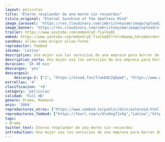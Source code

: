 ```yaml
---
layout: peliculas
title: "Eterno resplandor de una mente sin recuerdos"
titulo_original: "Eternal Sunshine of the Spotless Mind"
image_carousel: 'https://res.cloudinary.com/imbriitneysam/image/upload/v1545350205/eterno-poster-min.jpg'
image_banner: 'https://res.cloudinary.com/imbriitneysam/image/upload/v1545350205/eternal-banner-min.jpg'
trailer: https://www.youtube.com/embed/yE-f1alkq9I
embed: https://www.youtube.com/embed/yE-f1alkq9I?rel=0&amp;hd=1&border=0&wmode=opaque&enablejsapi=1&modestbranding=1&controls=1&showinfo=1
sandbox: allow-same-origin allow-forms
reproductor: fembed
idioma: 'Latino'
description: Una mujer usa los servicios de una empresa para borrar de su memoria todo recuerdo de su ex pareja. Ofendido, el hombre intenta hacer lo mismo que ella, pero el proceso no sucede según lo esperado y el protagonista debe atravesar la gigantesca marea de recuerdos de su propio cerebro para recomponer las cosas.
description_corta: Una mujer usa los servicios de una empresa para borrar de su memoria todo recuerdo de su ex pareja. Ofendido, el hombre intenta hacer lo mismo que ella, pero el proceso no sucede según lo esperado y el protagonista debe...
duracion: '1h 48 min'
descargas: 'yes'
descargas2:
    descarga-2: ["1", "https://oload.fun/f/wnDdCZqEpeE", "https://www.google.com/s2/favicons?domain=www.rapidvideo.com","RapidVideo","https://res.cloudinary.com/imbriitneysam/image/upload/v1541473684/mexico.png", "Latino", "Full HD"]
estrellas: '4'
clasificacion: '+8'
category: 'peliculas'
calidad: 'Full HD'
genero: Drama, Romance
anio: '2004'
reproductores_otros: ["https://www.zembed.to/public/dist/asteroid.html?id=ce9897946e5b630d717baa210821e2f3&title=Eternal%20Sunshine%20of%20the%20Spotless%20Mind","Latino","https://movcloud.net/embed/vn-OJ6QILvVB","Latino","https://mstream.space/lwa9ckc6zdqr","Latino"]
reproductores_fembed: ["https://feurl.com/v/4lv0ng71x9q","Latino","https://pelispng.online/v/40oxm2w42y9","Latino"]
tags:
- Drama
twitter_text: Eterno resplandor de una mente sin recuerdos
introduction: Una mujer usa los servicios de una empresa para borrar de su memoria todo recuerdo de su ex pareja. Ofendido, el hombre intenta hacer lo mismo que ella, pero el proceso no sucede según lo esperado y el protagonista debe...
---
```



 







